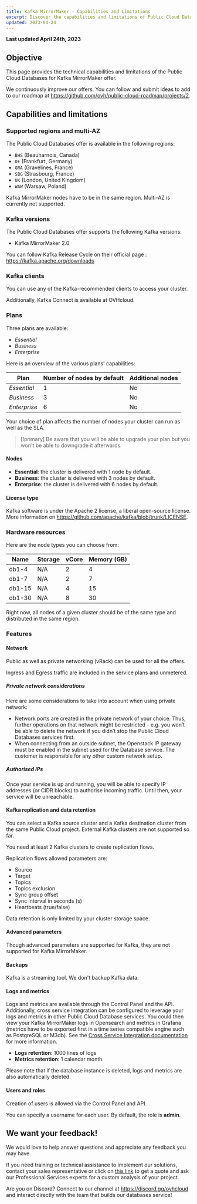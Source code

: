 ```yaml
---
title: Kafka MirrorMaker - Capabilities and Limitations
excerpt: Discover the capabilities and limitations of Public Cloud Databases for Kafka MirrorMaker
updated: 2023-04-24
---
```


**Last updated April 24th, 2023**

## Objective

This page provides the technical capabilities and limitations of the Public Cloud Databases for Kafka MirrorMaker offer.

We continuously improve our offers. You can follow and submit ideas to add to our roadmap at <https://github.com/ovh/public-cloud-roadmap/projects/2>.

## Capabilities and limitations

### Supported regions and multi-AZ

The Public Cloud Databases offer is available in the following regions:

- `BHS` (Beauharnois, Canada)
- `DE` (Frankfurt, Germany)
- `GRA` (Gravelines, France)
- `SBG` (Strasbourg, France)
- `UK` (London, United Kingdom)
- `WAW` (Warsaw, Poland)

Kafka MirrorMaker nodes have to be in the same region. Multi-AZ is currently not supported.

### Kafka versions

The Public Cloud Databases offer supports the following Kafka versions:

- Kafka MirrorMaker 2.0

You can follow Kafka Release Cycle on their official page : <https://kafka.apache.org/downloads>

### Kafka clients

You can use any of the Kafka-recommended clients to access your cluster.

Additionally, Kafka Connect is available at OVHcloud.

### Plans

Three plans are available:

- *Essential*
- *Business*
- *Enterprise*

Here is an overview of the various plans' capabilities:

| Plan         | Number of nodes by default | Additional nodes |
| ------------ | -------------------------- | ---------------- |
| *Essential*  | 1                          | No               |
| *Business*   | 3                          | No               |
| *Enterprise* | 6                          | No               |

Your choice of plan affects the number of nodes your cluster can run as well as the SLA.

> [!primary]
> Be aware that you will be able to upgrade your plan but you won't be able to downgrade it afterwards.

#### Nodes

- **Essential**: the cluster is delivered with 1 node by default.
- **Business**: the cluster is delivered with 3 nodes by default.
- **Enterprise**: the cluster is delivered with 6 nodes by default.

#### License type

Kafka software is under the Apache 2 license, a liberal open-source license.
More information on <https://github.com/apache/kafka/blob/trunk/LICENSE>.

### Hardware resources

Here are the node types you can choose from:

| Name    | Storage | vCore | Memory (GB) |
| ------- | ------- | ----- | ----------- |
| db1-4   | N/A     | 2     | 4           |
| db1-7   | N/A     | 2     | 7           |
| db1-15  | N/A     | 4     | 15          |
| db1-30  | N/A     | 8     | 30          |

Right now, all nodes of a given cluster should be of the same type and distributed in the same region.

### Features

#### Network
Public as well as private networking (vRack) can be used for all the offers.

Ingress and Egress traffic are included in the service plans and unmetered.

##### Private network considerations
Here are some considerations to take into account when using private network:

- Network ports are created in the private network of your choice. Thus, further operations on that network might be restricted - e.g. you won’t be able to delete the network if you didn’t stop the Public Cloud Databases services first.
- When connecting from an outside subnet, the Openstack IP gateway must be enabled in the subnet used for the Database service. The customer is responsible for any other custom network setup.


##### Authorised IPs

Once your service is up and running, you will be able to specify IP addresses (or CIDR blocks) to authorise incoming traffic. Until then, your service will be unreachable.

#### Kafka replication and data retention

You can select a Kafka source cluster and a Kafka destination cluster from the same Public Cloud project.
External Kafka clusters are not supported so far.

You  need at least 2 Kafka clusters to create replication flows.

Replication flows allowed parameters are:

- Source
- Target
- Topics
- Topics exclusion
- Sync group offset
- Sync interval in seconds (s)
- Heartbeats (true/false)

Data retention is only limited by your cluster storage space.

#### Advanced parameters

Though advanced parameters are supported for Kafka, they are not supported for Kafka MirrorMaker.

#### Backups

Kafka is a streaming tool. We don't backup Kafka data.

#### Logs and metrics

Logs and metrics are available through the Control Panel and the API. Additionally, cross service integration can be configured to leverage your logs and metrics in other Public Cloud Database services. You could then view your Kafka MirrorMaker logs in Opensearch and metrics in Grafana (metrics have to be exported first in a time series compatible engine such as PostgreSQL or M3db). See the [Cross Service Integration documentation](/pages/platform/databases/databases_07_cross_service_integration) for more information.

- **Logs retention**: 1000 lines of logs
- **Metrics retention**: 1 calendar month

Please note that if the database instance is deleted, logs and metrics are also automatically deleted.

#### Users and roles

Creation of users is allowed via the Control Panel and API.

You can specify a username for each user. By default, the role is **admin**.

## We want your feedback!

We would love to help answer questions and appreciate any feedback you may have.

If you need training or technical assistance to implement our solutions, contact your sales representative or click on [this link](https://www.ovhcloud.com/en-sg/professional-services/) to get a quote and ask our Professional Services experts for a custom analysis of your project.

Are you on Discord? Connect to our channel at <https://discord.gg/ovhcloud> and interact directly with the team that builds our databases service!
